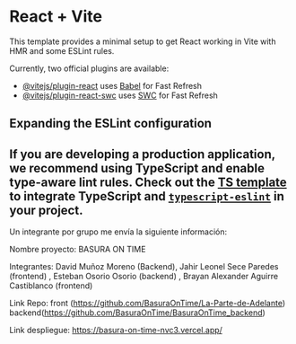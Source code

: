 # React + Vite

This template provides a minimal setup to get React working in Vite with HMR and some ESLint rules.

Currently, two official plugins are available:

- [@vitejs/plugin-react](https://github.com/vitejs/vite-plugin-react/blob/main/packages/plugin-react/README.md) uses [Babel](https://babeljs.io/) for Fast Refresh
- [@vitejs/plugin-react-swc](https://github.com/vitejs/vite-plugin-react-swc) uses [SWC](https://swc.rs/) for Fast Refresh

## Expanding the ESLint configuration

If you are developing a production application, we recommend using TypeScript and enable type-aware lint rules. Check out the [TS template](https://github.com/vitejs/vite/tree/main/packages/create-vite/template-react-ts) to integrate TypeScript and [`typescript-eslint`](https://typescript-eslint.io) in your project.
-------------------------





Un integrante por grupo me envía la siguiente información:

Nombre proyecto: BASURA ON TIME

Integrantes: David Muñoz Moreno (Backend), Jahir Leonel Sece Paredes (frontend) , Esteban Osorio Osorio (backend) , Brayan Alexander Aguirre Castiblanco (frontend)

Link Repo:  front (https://github.com/BasuraOnTime/La-Parte-de-Adelante) backend(https://github.com/BasuraOnTime/BasuraOnTime_backend)

Link despliegue: https://basura-on-time-nvc3.vercel.app/